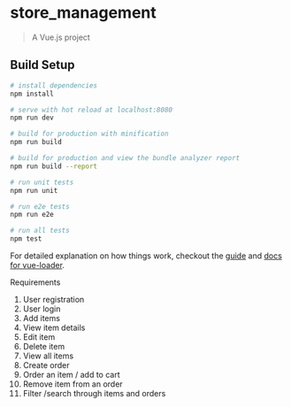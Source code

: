 # store_management

> A Vue.js project

## Build Setup

``` bash
# install dependencies
npm install

# serve with hot reload at localhost:8080
npm run dev

# build for production with minification
npm run build

# build for production and view the bundle analyzer report
npm run build --report

# run unit tests
npm run unit

# run e2e tests
npm run e2e

# run all tests
npm test
```

For detailed explanation on how things work, checkout the [guide](http://vuejs-templates.github.io/webpack/) and [docs for vue-loader](http://vuejs.github.io/vue-loader).

Requirements
1. User registration
2. User login
3. Add items
4. View item details
5. Edit item
6. Delete item
7. View all items
8. Create order
9. Order an item / add to cart
10. Remove item from an order
11. Filter /search through items and orders